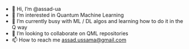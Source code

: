 - 👋 Hi, I’m @assad-ua
- 👀 I’m interested in Quantum Machine Learning
- 🌱 I’m currently busy with ML / DL algos and learning how to do it in the Q way
- 💞️ I’m looking to collaborate on QML repositories  
- 📫 How to reach me assad.ussama@gmail.com

<!---
assad-ua/assad-ua is a ✨ special ✨ repository because its `README.md` (this file) appears on your GitHub profile.
You can click the Preview link to take a look at your changes.
--->

